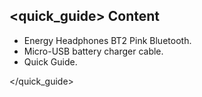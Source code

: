 ## <quick_guide> Content
- Energy Headphones BT2 Pink Bluetooth.
- Micro-USB battery charger cable.
- Quick Guide.

</quick_guide>
